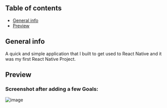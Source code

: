 ## Table of contents

- [General info](#general-info)
- [Preview](#preview)

## General info

A quick and simple application that I built to get used to React Native and it was my first React Native Project.

## Preview

### Screenshot after adding a few Goals:

![image](https://user-images.githubusercontent.com/75012722/204086381-a6ea50c0-50d8-4352-80a7-cf9a5242697b.png)
